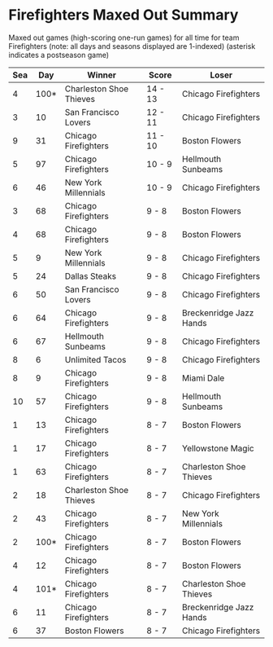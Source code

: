 # Firefighters Maxed Out Summary



Maxed out games (high-scoring one-run games) for all time for team Firefighters (note: all days and seasons displayed are 1-indexed) (asterisk indicates a postseason game)


| Sea | Day | Winner | Score | Loser | 
| ------ |------ |------ |------ |------ |
| 4 | 100* | Charleston Shoe Thieves | 14 - 13 | Chicago Firefighters | 
| 3 | 10 | San Francisco Lovers | 12 - 11 | Chicago Firefighters | 
| 9 | 31 | Chicago Firefighters | 11 - 10 | Boston Flowers | 
| 5 | 97 | Chicago Firefighters | 10 - 9 | Hellmouth Sunbeams | 
| 6 | 46 | New York Millennials | 10 - 9 | Chicago Firefighters | 
| 3 | 68 | Chicago Firefighters | 9 - 8 | Boston Flowers | 
| 4 | 68 | Chicago Firefighters | 9 - 8 | Boston Flowers | 
| 5 | 9 | New York Millennials | 9 - 8 | Chicago Firefighters | 
| 5 | 24 | Dallas Steaks | 9 - 8 | Chicago Firefighters | 
| 6 | 50 | San Francisco Lovers | 9 - 8 | Chicago Firefighters | 
| 6 | 64 | Chicago Firefighters | 9 - 8 | Breckenridge Jazz Hands | 
| 6 | 67 | Hellmouth Sunbeams | 9 - 8 | Chicago Firefighters | 
| 8 | 6 | Unlimited Tacos | 9 - 8 | Chicago Firefighters | 
| 8 | 9 | Chicago Firefighters | 9 - 8 | Miami Dale | 
| 10 | 57 | Chicago Firefighters | 9 - 8 | Hellmouth Sunbeams | 
| 1 | 13 | Chicago Firefighters | 8 - 7 | Boston Flowers | 
| 1 | 17 | Chicago Firefighters | 8 - 7 | Yellowstone Magic | 
| 1 | 63 | Chicago Firefighters | 8 - 7 | Charleston Shoe Thieves | 
| 2 | 18 | Charleston Shoe Thieves | 8 - 7 | Chicago Firefighters | 
| 2 | 43 | Chicago Firefighters | 8 - 7 | New York Millennials | 
| 2 | 100* | Chicago Firefighters | 8 - 7 | Boston Flowers | 
| 4 | 12 | Chicago Firefighters | 8 - 7 | Boston Flowers | 
| 4 | 101* | Chicago Firefighters | 8 - 7 | Charleston Shoe Thieves | 
| 6 | 11 | Chicago Firefighters | 8 - 7 | Breckenridge Jazz Hands | 
| 6 | 37 | Boston Flowers | 8 - 7 | Chicago Firefighters | 


